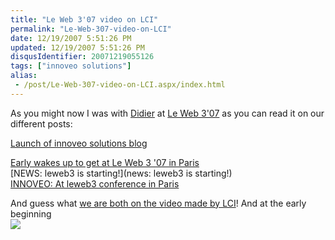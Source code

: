 ```yaml
---
title: "Le Web 3'07 video on LCI"
permalink: "Le-Web-307-video-on-LCI"
date: 12/19/2007 5:51:26 PM
updated: 12/19/2007 5:51:26 PM
disqusIdentifier: 20071219055126
tags: ["innoveo solutions"]
alias:
 - /post/Le-Web-307-video-on-LCI.aspx/index.html
---
```

As you might now I was with [Didier](http://www.didierbeck.com/) at [Le Web 3'07](http://www.leweb3.com/) as you can read it on our different posts:

[Launch of innoveo solutions blog](http://weblogs.asp.net/lkempe/archive/2007/12/11/launch-of-innoveo-solutions-blog.aspx "Launch of innoveo solutions blog")  
<!-- more -->
[Early wakes up to get at Le Web 3 '07 in Paris](http://weblogs.asp.net/lkempe/archive/2007/12/11/early-wakes-up-to-get-at-le-web-3-07-in-paris.aspx "Early wakes up to get at Le Web 3 '07 in Paris")  
[NEWS: leweb3 is starting!](news: leweb3 is starting!)  
[INNOVEO: At leweb3 conference in Paris](http://www.didierbeck.com/2007/12/innoveo-at-leweb3-conference-in-paris.php)

And guess what [we are both on the video made by LCI](http://tf1.lci.fr/infos/podcast/pleinecran/0,,3652766,00-plein-ecran-decembre-special-leweb3-.html)! And at the early beginning  
![](http://farm3.static.flickr.com/2025/2121733325_bb2b0c2cbc_o.jpg)
